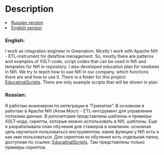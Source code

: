 # Description
 <li><a href="#Russian"> Russian version </a></li>
 <li><a href="#English"> English version </a></li>

### English: 
I work as integration engineer in Greenatom. Mostly I work with Apache Nifi - ETL-instrument for dataflow menagement. 
  So, mostly there are patterns and examples of XSLT-code, script codes that can be used in Nifi and templates for Nifi in repository. I also developed education plan for newbees in Nifi. We try to teach how to use Nifi in our company, which functions there are and how to use it. There is a folder for this project: 
<a href="https://github.com/bouffee/work/tree/main/EducationalScripts">EducatinalScripts</a>. There are only example scripts that will be shown in plan. 

### Russian:
 Я работаю инженером по интеграции в "Гринатом". В основном я работаю в Apache Nifi (Атом.Мост) - ETL-интсрумент для управления потоками данных. В репозитории представлены шаблоны и примеры XSLT-кода, скрипты, которые можно использовать в Nifi, шаблоны. 
Еще я разрабатывала план обучения для стажеров в компании. основная цель научиться пользоваться инструментом, какие функции у Nifi есть и как ими пользоваться. Для скриптом из обучения есть отдельная папка, доступная по ссылке: <a href="https://github.com/bouffee/work/tree/main/EducationalScripts">EducatinalScripts</a>. Там представлены только прмиеры скриптов.
